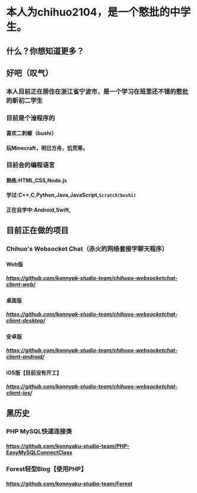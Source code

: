 # 本人为chihuo2104，是一个憨批的中学生。
## 什么？你想知道更多？
## 好吧（叹气）
### 本人目前正在居住在浙江省宁波市，是一个学习在班里还不错的憨批的新初二学生
### 目前是个淦程序的
#### 喜欢二刺螈（bushi）
#### 玩Minecraft，明日方舟，饥荒等。
### 目前会的编程语言
#### 熟练:HTML,CSS,Node.js
#### 学过:C++,C,Python,Java,JavaScript,`Scratch(bushi)`
#### 正在自学中:Android,Swift,
## 目前正在做的项目
### Chihuo's Websocket Chat（赤火的网络套接字聊天程序）
#### Web版
##### https://github.com/konnyak-studio-team/chihuos-websocketchat-client-web/
#### 桌面版
##### https://github.com/konnyak-studio-team/chihuos-websocketchat-client-desktop/
#### 安卓版
##### https://github.com/konnyak-studio-team/chihuos-websocketchat-client-android/
#### iOS版【目前没有开工】
##### https://github.com/konnyak-studio-team/chihuos-websocketchat-client-ios/
## 黑历史
### PHP MySQL快速连接类
#### https://github.com/konnyaku-studio-team/PHP-EasyMySQLConnectClass
### Forest轻型Blog【使用PHP】
#### https://github.com/konnyaku-studio-team/Forest
